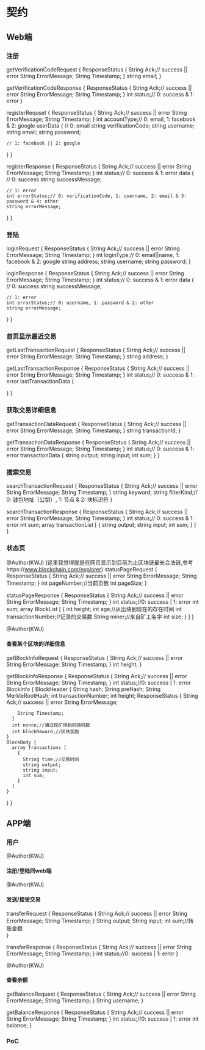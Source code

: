 # 契约

## Web端

### 注册
getVerificationCodeRequest {
  ResponseStatus {
    String Ack;// success || error
    String ErrorMessage;
    String Timestamp;
  }
  string email;
}

getVerificationCodeResponse {
  ResponseStatus {
    String Ack;// success || error
    String ErrorMessage;
    String Timestamp;
  }
  int status;// 0: success & 1: error
}

registerRequset {
  ResponseStatus {
    String Ack;// success || error
    String ErrorMessage;
    String Timestamp;
  }
  int accountType;// 0: email, 1: facebook & 2: google
  userData {
    // 0: email
    string verificationCode;
    string username;
    string email;
    string password;

    // 1: facebook || 2: google
  }
}

registerResponse {
  ResponseStatus {
    String Ack;// success || error
    String ErrorMessage;
    String Timestamp;
  }
  int status;// 0: success & 1: error
  data {
    // 0: success
    string successMessage;
    
    // 1: error
    int errorStatus;// 0: verificationCode, 1: username, 2: email & 3: password & 4: other
    string errorMessage;
  }
}

### 登陆
loginRequest {
  ResponseStatus {
    String Ack;// success || error
    String ErrorMessage;
    String Timestamp;
  }
  int loginType;// 0: email||name, 1: facebook & 2: google
  string address;
  string username;
  string password;
}

loginResponse {
  ResponseStatus {
    String Ack;// success || error
    String ErrorMessage;
    String Timestamp;
  }
  int status;// 0: success & 1: error
  data {
    // 0: success
    string successMessage;

    // 1: error
    int errorStatus;// 0: username, 1: password & 2: other
    string errorMessage;
  }
}

### 首页显示最近交易
getLastTransactionRequest {
  ResponseStatus {
    String Ack;// success || error
    String ErrorMessage;
    String Timestamp;
  }
  string address;
}

getLastTransactionResponse {
  ResponseStatus {
    String Ack;// success || error
    String ErrorMessage;
    String Timestamp;
  }
  int status;// 0: success & 1: error
  lastTransactionData {

  }
}

### 获取交易详细信息
getTransactionDataRequest {
  ResponseStatus {
    String Ack;// success || error
    String ErrorMessage;
    String Timestamp;
  }
  string transactionId;
}

getTransactionDataResponse {
  ResponseStatus {
    String Ack;// success || error
    String ErrorMessage;
    String Timestamp;
  }
  int status;// 0: success & 1: error
  transactionData {
    string output;
    string input;
    int sum;
  }
}

### 搜索交易
searchTransactionRequest {
  ResponseStatus {
    String Ack;// success || error
    String ErrorMessage;
    String Timestamp;
  }
  string keyword;
  string filterKind;// 0: 钱包地址（公钥）, 1: 节点 & 2: 块标识符
}

searchTransactionResponse {
  ResponseStatus {
    String Ack;// success || error
    String ErrorMessage;
    String Timestamp;
  }
  int status;// 0: success & 1: error
  int sum;
  array transactionList [
    {
      string output;
      string input;
      int sum;
    }
  ]
}

### 状态页
@Author(KWJ)
(这里我觉得就是在网页显示到目前为止区块链最长合法链,参考https://www.blockchain.com/explorer)
statusPageRequest {
  ResponseStatus {
    String Ack;// success || error
    String ErrorMessage;
    String Timestamp;
  }
  int pageNumber;//当前页数
  int pageSize;
}

statusPageResponse {
  ResponseStatus {
    String Ack;// success || error
    String ErrorMessage;
    String Timestamp;
  }
  int status;//0: success | 1: error
  int sum;
    array BlockList [
      {
        int height;
        int age;//从出块到现在的存在时间
        int transactionNumber;//记录的交易数
        String miner;//来自矿工名字
        int size;
      }
    ]
}

@Author(KWJ)
#### 查看某个区块的详细信息
getBlockInfoRequest {
  ResponseStatus {
    String Ack;// success || error
    String ErrorMessage;
    String Timestamp;
  }
  int height;
}

getBlockInfoResponse {
  ResponseStatus {
    String Ack;// success || error
    String ErrorMessage;
    String Timestamp;
  }
  int status;//0: success | 1: error
  BlockInfo {
    BlockHeader {
      String hash;
      String preHash;
      String MerkleRootHash;
      int transactionNumber;
      int height;
      ResponseStatus {
        String Ack;// success || error
        String ErrorMessage;
  
        String Timestamp;
      }
      int nonce;//通过挖矿得到的随机数
      int blockReward;//区块奖励
    }
    BlockBody {
      array Transactions [
        {
          String time;//交易时间
          string output;
          string input;
          int sum;
        }
      ]
    }
  }
}

## APP端

### 用户

@Author(KWJ)
#### 注册/登陆同web端

@Author(KWJ)
#### 发送/接受交易
transferRequest {
  ResponseStatus {
    String Ack;// success || error
    String ErrorMessage;
    String Timestamp;
  }
  String output;
  String input;
  int sum;//转账金额	
}

transferResponse {
  ResponseStatus {
    String Ack;// success || error
    String ErrorMessage;
    String Timestamp;
  }
  int status;//0: success | 1: error
}

@Author(KWJ)
#### 查看余额
getBalanceRequest {
  ResponseStatus {
    String Ack;// success || error
    String ErrorMessage;
    String Timestamp;
  }
  String username;
}

getBalanceResponse {
  ResponseStatus {
    String Ack;// success || error
    String ErrorMessage;
    String Timestamp;
  }
  int status;//0: success | 1: error
  int balance;
}


### PoC